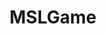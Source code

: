 ---
title: MSLGame
crosslinks:
- FLAGFlagstaff
- summonerswar
- xkcd
- MRW
- AndroidGaming
- mlem
- pokemongo
- me_irl
- BnHASmashTap
- 10xtvcz
- FFRecordKeeper
---